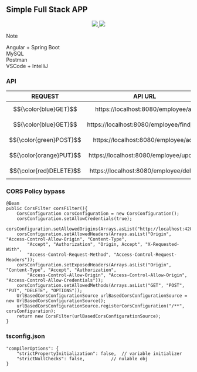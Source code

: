 ## Simple Full Stack APP  
<p align="center">
<a href="https://skillicons.dev">
    <img src="https://skillicons.dev/icons?i=angular,spring,mysql,postman,bootstrap,vscode,idea" />
</a>
	<a href="https://www.google.pt">
    <img src="https://skillicons.dev/icons?i=vscode,idea" />
</a>
</p>  

> [!NOTE]
> Angular + Spring Boot  
> MySQL  
> Postman  
> VSCode + IntelliJ  

### API  

| REQUEST | API URL                                                      |
|  :---:  | :----------------------------------------------------------: |
| $${\color{blue}GET}$$     | https://localhost:8080/employee/all        |
| $${\color{blue}GET}$$     | https://localhost:8080/employee/find/{id}  |
| $${\color{green}POST}$$   | https://localhost:8080/employee/add        |
| $${\color{orange}PUT}$$   | https://localhost:8080/employee/update     |
| $${\color{red}DELETE}$$   | https://localhost:8080/employee/delete     |  

### CORS Policy bypass  
```
@Bean
public CorsFilter corsFilter(){
	CorsConfiguration corsConfiguration = new CorsConfiguration();
	corsConfiguration.setAllowCredentials(true);
	corsConfiguration.setAllowedOrigins(Arrays.asList("http://localhost:4200"));
	corsConfiguration.setAllowedHeaders(Arrays.asList("Origin", "Access-Control-Allow-Origin", "Content-Type",
		"Accept", "Authorization", "Origin, Accept", "X-Requested-With",
		"Access-Control-Request-Method", "Access-Control-Request-Headers"));
	corsConfiguration.setExposedHeaders(Arrays.asList("Origin", "Content-Type", "Accept", "Authorization",
		"Access-Control-Allow-Origin", "Access-Control-Allow-Origin", "Access-Control-Allow-Credentials"));
	corsConfiguration.setAllowedMethods(Arrays.asList("GET", "POST", "PUT", "DELETE", "OPTIONS"));
	UrlBasedCorsConfigurationSource urlBasedCorsConfigurationSource = new UrlBasedCorsConfigurationSource();
	urlBasedCorsConfigurationSource.registerCorsConfiguration("/**", corsConfiguration);
	return new CorsFilter(urlBasedCorsConfigurationSource);
}
```  

### tsconfig.json  
```
"compilerOptions": {
    "strictPropertyInitialization": false,	// variable initializer
    "strictNullChecks": false,			// nulable obj
}
```  



